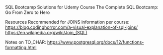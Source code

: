 SQL Bootcamp Solutions for Udemy Course The Complete SQL Bootcamp: Go From Zero to Hero

Resources Recommended for JOINS information per course:
https://blog.codinghorror.com/a-visual-explanation-of-sql-joins/
https://en.wikipedia.org/wiki/Join_(SQL)

Notes on TO_CHAR:
https://www.postgresql.org/docs/12/functions-formatting.html

